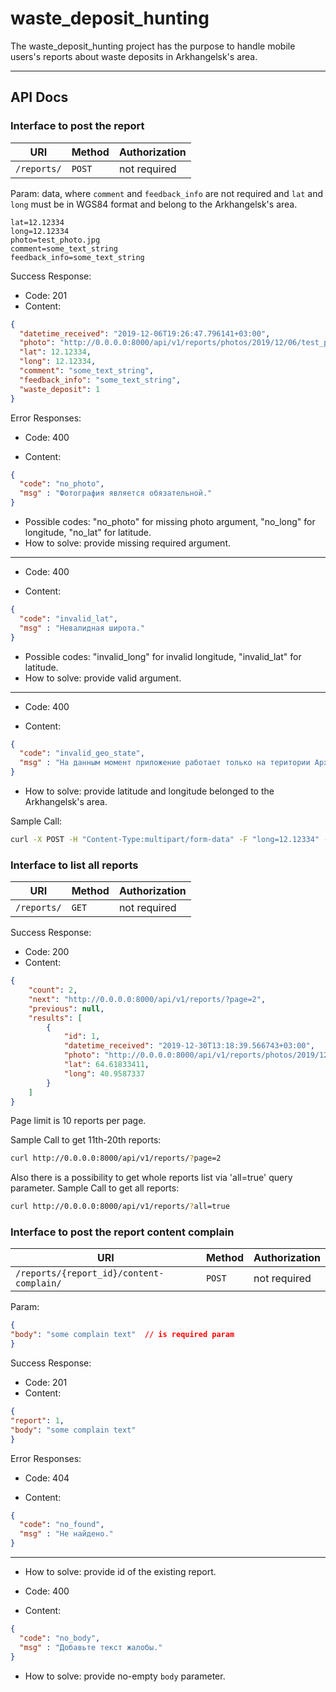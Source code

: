 # waste_deposit_hunting

The waste_deposit_hunting project has the purpose to handle mobile users's reports about 
waste deposits in Arkhangelsk's area.

---

## API Docs

### Interface to post the report 

| URI         | Method | Authorization |
|-------------|--------|---------------|
|`/reports/`  | `POST` | not required  |


Param: data, where `comment` and `feedback_info` are not required and `lat` and `long` must be in WGS84 
format and belong to the Arkhangelsk's area.
```
lat=12.12334
long=12.12334
photo=test_photo.jpg
comment=some_text_string
feedback_info=some_text_string
```

Success Response:

* Code: 201
* Content: 

```json
{
  "datetime_received": "2019-12-06T19:26:47.796141+03:00",
  "photo": "http://0.0.0.0:8000/api/v1/reports/photos/2019/12/06/test_photo.jpg",
  "lat": 12.12334,
  "long": 12.12334,
  "comment": "some_text_string",
  "feedback_info": "some_text_string",
  "waste_deposit": 1
}
```

Error Responses:

* Code: 400

* Content:
```json
{
  "code": "no_photo",
  "msg" : "Фотография является обязательной."
}
```
* Possible codes: "no_photo" for missing photo argument, "no_long" for longitude, "no_lat" for latitude.
* How to solve: provide missing required argument.

---
* Code: 400

* Content:
```json
{
  "code": "invalid_lat",
  "msg" : "Невалидная широта."
}
```
* Possible codes: "invalid_long" for invalid longitude, "invalid_lat" for latitude.
* How to solve: provide valid argument.
---

* Code: 400

* Content: 
```json
{
  "code": "invalid_geo_state",
  "msg" : "На данным момент приложение работает только на територии Архангельской области. Пожалуйста, измените выбор местоположения."
}
```

* How to solve: provide latitude and longitude belonged to the Arkhangelsk's area.


Sample Call:

```bash
curl -X POST -H "Content-Type:multipart/form-data" -F "long=12.12334" -F "lat=12.12334" -F "photo=@test_photo.jpg" http://0.0.0.0:8000/api/v1/reports/
```

### Interface to list all reports

| URI         | Method | Authorization |
|-------------|--------|---------------|
|`/reports/`  | `GET`  | not required  |

Success Response:

* Code: 200
* Content: 

```json
{
    "count": 2,
    "next": "http://0.0.0.0:8000/api/v1/reports/?page=2",
    "previous": null,
    "results": [
        {
            "id": 1,
            "datetime_received": "2019-12-30T13:18:39.566743+03:00",
            "photo": "http://0.0.0.0:8000/api/v1/reports/photos/2019/12/06/test_photo.jpg",
            "lat": 64.61833411,
            "long": 40.9587337
        }
    ]
}
```
Page limit is 10 reports per page.

Sample Call to get 11th-20th reports:

```bash
curl http://0.0.0.0:8000/api/v1/reports/?page=2
```

Also there is a possibility to get whole reports list via 'all=true' query parameter.
Sample Call to get all reports:

```bash
curl http://0.0.0.0:8000/api/v1/reports/?all=true
```

### Interface to post the report content complain

| URI                                      | Method | Authorization |
|------------------------------------------|--------|---------------|
|`/reports/{report_id}/content-complain/`  | `POST` | not required  |

Param:
```json
{
"body": "some complain text"  // is required param
}
```

Success Response:

* Code: 201
* Content: 

```json
{
"report": 1, 
"body": "some complain text"
}
```

Error Responses:

* Code: 404

* Content:
```json
{
  "code": "no_found",
  "msg" : "Не найдено."
}
```
----

* How to solve: provide id of the existing report.

* Code: 400

* Content:
```json
{
  "code": "no_body",
  "msg" : "Добавьте текст жалобы."
}
```

* How to solve: provide no-empty `body` parameter.
